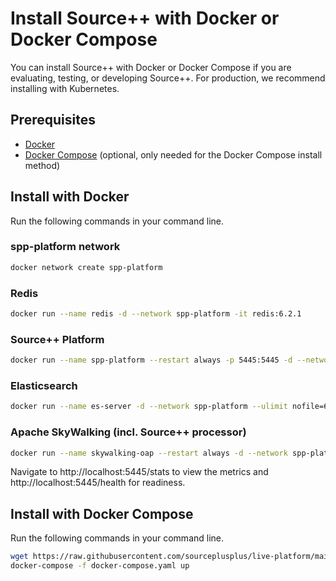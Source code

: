 # Install Source++ with Docker or Docker Compose

You can install Source++ with Docker or Docker Compose if you are evaluating, testing, or developing Source++.
For production, we recommend installing with Kubernetes.

## Prerequisites

- [Docker](https://docs.docker.com/install)
- [Docker Compose](https://docs.docker.com/compose/install) (optional, only needed for the Docker Compose install method)

## Install with Docker

Run the following commands in your command line.

### spp-platform network

```bash
docker network create spp-platform
```

### Redis
```bash
docker run --name redis -d --network spp-platform -it redis:6.2.1
```

### Source++ Platform
```bash
docker run --name spp-platform --restart always -p 5445:5445 -d --network spp-platform -e SPP_CLUSTER_URL=localhost -e SPP_CLUSTER_NAME=docker -e SPP_REDIS_HOST=redis -e SPP_SKYWALKING_HOST=skywalking -e SPP_DISABLE_TLS=true -e SPP_DISABLE_JWT=true -it sourceplusplus/spp-platform:0.1.3
```

### Elasticsearch

```bash
docker run --name es-server -d --network spp-platform --ulimit nofile=65536:65536 -e "node.name=node-1" -e "cluster.name=es-skywalking" -e "network.host=0.0.0.0" -e "path.logs=logs" -e "path.data=data" -it blacktop/elasticsearch:7.0.0
```

### Apache SkyWalking (incl. Source++ processor)
```bash
docker run --name skywalking-oap --restart always -d --network spp-platform -e SW_STORAGE=elasticsearch7 -e SW_STORAGE_ES_CLUSTER_NODES=es-server:9200 -e SPP_PLATFORM_HOST=spp-platform -e SPP_PLATFORM_PORT=5460 -e SPP_DISABLE_TLS=true -it sourceplusplus/spp-oap-server:0.1.3
```

Navigate to http://localhost:5445/stats to view the metrics and http://localhost:5445/health for readiness.

## Install with Docker Compose

Run the following commands in your command line.

```bash
wget https://raw.githubusercontent.com/sourceplusplus/live-platform/main/docker/docker-compose.yml
docker-compose -f docker-compose.yaml up
```
